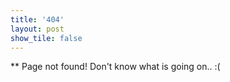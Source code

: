 ```yaml
---
title: '404'
layout: post
show_tile: false
---
```


** Page not found! Don't know what is going on.. :(
